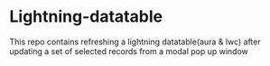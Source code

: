 # Lightning-datatable
This repo contains refreshing a lightning datatable(aura & lwc) after updating a set of selected records from a modal pop up window 
